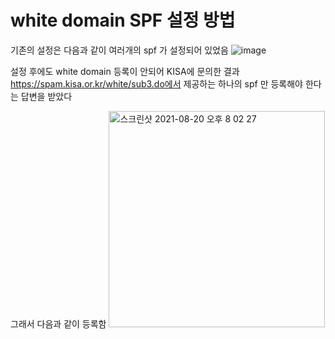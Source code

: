 # white domain SPF 설정 방법
기존의 설정은 다음과 같이 여러개의 spf 가 설정되어 있었음
![image](https://user-images.githubusercontent.com/24540286/130224069-e742b4f1-6492-4637-9cfa-98a39f8fa2b7.png)

설정 후에도 white domain 등록이 안되어 KISA에 문의한 결과 https://spam.kisa.or.kr/white/sub3.do에서 제공하는 하나의 spf 만 등록해야 한다는 답변을 받았다

그래서 다음과 같이 등록함
<img width="346" alt="스크린샷 2021-08-20 오후 8 02 27" src="https://user-images.githubusercontent.com/24540286/130224211-a9b4713e-cdea-4983-8da0-f4da3a54164d.png">